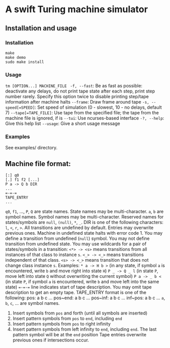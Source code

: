 # A swift Turing machine simulator

## Installation and usage

### Installation
```
make
make demo
sudo make install
```

### Usage
`tm [OPTION...] MACHINE_FILE `
`-f, --fast`: Be as fast as possible: deactivate any delays, do not print tape state after each step, print step number rarely. Specify this option twice to disable printing step/tape information after machine halts
`--frame`: Draw frame around tape
`-s, --speed[=SPEED]`: Set speed of simulation (0 - slowest, 10 - no delays, default 7)
`--tape[=TAPE_FILE]`: Use tape from the specified file; the tape from the machine file is ignored, if is
`--tui`: Use ncurses-based interface
`-?, --help`: Give this help list
`--usage`: Give a short usage message

### Examples
See examples/ directory.

## Machine file format:
```
[:] q0
[.] f1 f2 [...]
P a -> Q b DIR
...
=-=-=
TAPE_ENTRY
...
```
`q0`, `f1`, ..., `P`, `Q` are state names. State names may be multi-character.
`a`, `b` are symbol names. Symbol names may be multi-character.
Reserved names for states/symbols are `null`, `(null)`, `*`, `_`.
DIR is one of the following characters: `l`, `<`, `r`, `>`.
All transitions are undefined by default.
Entries may overwrite previous ones.
Machine in undefined state halts with error code 1.
You may define a transition from undefined (`null`) symbol.
You may not define transition from undefined state.
You may use wildcards for a pair of states/symbols in a transition:
`<*> -> <s>` means transitions from all instances of that class to instance `s`.
`<_> -> <_>` means transitions independent of that class.
`<s> -> <_>` means transition that does not change class instance `s`.
Examples:
`* a -> H b >` (in any state, if symbol `a` is encountered, write `b` and move right into state `H`)
`P _ -> Q _ l` (in state `P`, move left into state `Q` without overwriting the current symbol)
`P a -> _ b <` (in state `P`, if symbol `a` is encountered, write `b` and move left into the same state)
`=-=-=` line indicates start of tape description.
You may omit tape description to get an empty tape.
TAPE_ENTRY format is one of the following:
	pos: a b c ...
	pos~end: a b c ...
	pos~inf: a b c ...
	inf~pos: a b c ...
`a`, `b`, `c`, ... are symbol names.
1) Insert symbols from `pos` and forth (until all symbols are inserted)
2) Insert pattern symbols from `pos` to `end`, including `end`
3) Insert pattern symbols from `pos` to right infinity
4) Insert pattern symbols from left infinity to `end`, including `end`. The last pattern symbol will be at the `end` position
Tape entries overwrite previous ones if intersections occur.
